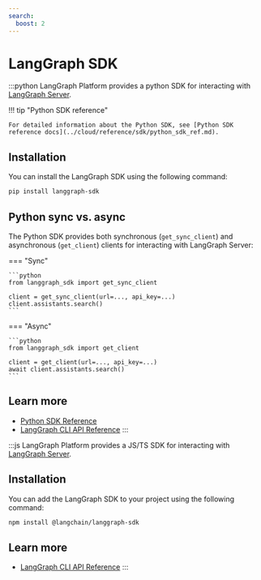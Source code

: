 ```yaml
---
search:
  boost: 2
---
```


# LangGraph SDK

:::python
LangGraph Platform provides a python SDK for interacting with [LangGraph Server](./langgraph_server.md).

!!! tip "Python SDK reference"

    For detailed information about the Python SDK, see [Python SDK reference docs](../cloud/reference/sdk/python_sdk_ref.md).

## Installation

You can install the LangGraph SDK using the following command:

```bash
pip install langgraph-sdk
```

## Python sync vs. async

The Python SDK provides both synchronous (`get_sync_client`) and asynchronous (`get_client`) clients for interacting with LangGraph Server:

=== "Sync"

    ```python
    from langgraph_sdk import get_sync_client

    client = get_sync_client(url=..., api_key=...)
    client.assistants.search()
    ```

=== "Async"

    ```python
    from langgraph_sdk import get_client

    client = get_client(url=..., api_key=...)
    await client.assistants.search()
    ```

## Learn more

- [Python SDK Reference](../cloud/reference/sdk/python_sdk_ref.md)
- [LangGraph CLI API Reference](../cloud/reference/cli.md)
  :::

:::js
LangGraph Platform provides a JS/TS SDK for interacting with [LangGraph Server](./langgraph_server.md).

## Installation

You can add the LangGraph SDK to your project using the following command:

```bash
npm install @langchain/langgraph-sdk
```

## Learn more

- [LangGraph CLI API Reference](../cloud/reference/cli.md)
  :::
